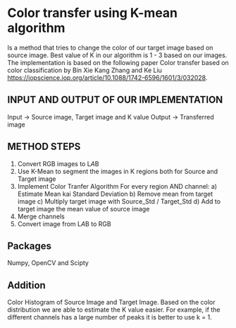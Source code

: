 # Color transfer using K-mean algorithm 

Is a method that tries to change the color of our target image based on source image. Best value of K in our algorithm is 1 - 3  based on our images.
The implementation is based on the following paper Color transfer based on color classification by Bin Xie Kang Zhang and Ke Liu https://iopscience.iop.org/article/10.1088/1742-6596/1601/3/032028.

## INPUT AND OUTPUT OF OUR IMPLEMENTATION

Input -> Source image, Target image and K value
Output -> Transferred image

## METHOD STEPS

1) Convert RGB images to L*A*B
2) Use K-Mean to segment the images in K regions both for Source and Target image
3) Implement Color Tranfer Algorithm
    For every region AND channel:
      a) Estimate Mean kai Standard Deviation
      b) Remove mean from target image 
      c) Multiply target image with Source_Std / Target_Std
      d) Add to target image the mean value of source image
4) Merge channels
5) Convert image from L*A*B to RGB  
 
 ## Packages 
 
Numpy, OpenCV and Scipty

## Addition 

Color Histogram of Source Image and Target Image. Based on the color distribution we are able to estimate the K value easier. For example, if the different channels has a large number of peaks it is better to use k = 1. 
